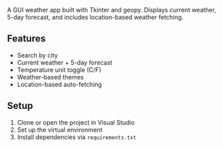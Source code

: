 A GUI weather app built with Tkinter and geopy. Displays current weather, 5-day forecast, and includes location-based weather fetching.

## Features
- Search by city
- Current weather + 5-day forecast
- Temperature unit toggle (C/F)
- Weather-based themes
- Location-based auto-fetching

## Setup

1. Clone or open the project in Visual Studio
2. Set up the virtual environment
3. Install dependencies via `requirements.txt`